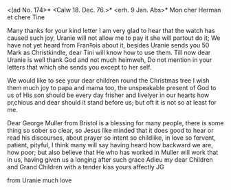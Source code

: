 <(ad No. 174>* <Calw 18. Dec. 76.>*
 <erh. 9 Jan. Abs>*
Mon cher Herman et chere Tine

Many thanks for your kind letter I am very glad to hear that the watch has caused such joy, Uranie will not allow me to pay it she will partout do it; We have not yet heard from Fran‡ois about it, besides Uranie sends you 50 Mark as Christkindle, dear Tini will know how to use them. Till now dear Uranie is well thank God and not much heimweh, Do not mention in your letters that which she sends you except to her self.

We would like to see your dear children round the Christmas tree I wish them much joy to papa and mama too, the unspeakable present of God to us of His son should be every day frisher and livelyer in our hearts how pr‚chious and dear should it stand before us; but oft it is not so at least for me.

Dear George Muller from Bristol is a blessing for many people, there is some thing so sober so clear, so Jesus like minded that it does good to hear or read his discourses, about prayer so intent so childlike, in love so fervent, patient, pityful, I think many will say having heard how backward we are, how poor; but also believe that He who has worked in Muller will work that in us, having given us a longing after such grace 
Adieu my dear Children and Grand Children with a tender kiss  yours affectly
 JG

from Uranie much love

